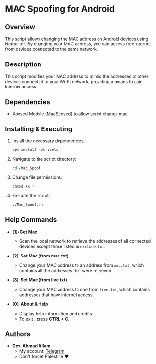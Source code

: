 # MAC Spoofing for Android

## Overview

This script allows changing the MAC address on Android devices using Nethunter. By changing your MAC address, you can access free internet from devices connected to the same network.

## Description

This script modifies your MAC address to mimic the addresses of other devices connected to your Wi-Fi network, providing a means to gain internet access.

## Dependencies

- Xposed Module (MacSposed) to allow script change mac

## Installing & Executing

1. Install the necessary dependencies:
   ```bash
   apt install net-tools
   ```
2. Navigate to the script directory:
   ```bash
   cd /Mac_Spoof
   ```
3. Change file permissions:
   ```bash
   chmod +x *
   ```
4. Execute the script:
   ```bash
   ./Mac_Spoof.sh
   ```

## Help Commands

- **[1]: Get Mac**
  - Scan the local network to retrieve the addresses of all connected devices except those listed in `exclude.txt`.

- **[2]: Set Mac (from mac.txt)**
  - Change your MAC address to an address from `mac.txt`, which contains all the addresses that were retrieved.

- **[3]: Set Mac (from live.txt)**
  - Change your MAC address to one from `live.txt`, which contains addresses that have internet access.

- **[0]: About & Help**
  - Display help information and credits.
  - To exit , press **CTRL + C**.

## Authors

- **Dev. Ahmad Allam**
  - My account: [Telegram](https://t.me/echo_Allam)
  - Don't forget Palestine ❤️
